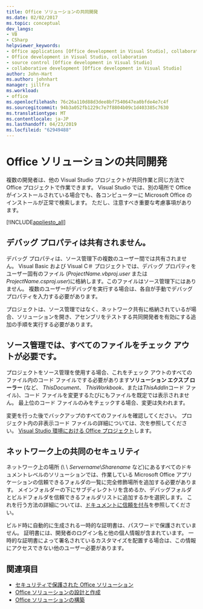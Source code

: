 ```yaml
---
title: Office ソリューションの共同開発
ms.date: 02/02/2017
ms.topic: conceptual
dev_langs:
- VB
- CSharp
helpviewer_keywords:
- Office applications [Office development in Visual Studio], collaborative development
- Office development in Visual Studio, collaboration
- source control [Office development in Visual Studio]
- collaborative development [Office development in Visual Studio]
author: John-Hart
ms.author: johnhart
manager: jillfra
ms.workload:
- office
ms.openlocfilehash: 76c26a110d88d3dee8bf7540647ea0bfde4e7c4f
ms.sourcegitcommit: 94b3a052fb1229c7e7f8804b09c1d403385c7630
ms.translationtype: MT
ms.contentlocale: ja-JP
ms.lasthandoff: 04/23/2019
ms.locfileid: "62949488"
---
```

# <a name="collaborative-development-of-office-solutions"></a>Office ソリューションの共同開発
  複数の開発者は、他の Visual Studio プロジェクトが共同作業と同じ方法で Office プロジェクトで作業できます。 Visual Studio では、別の場所で Office がインストールされている場合でも、各コンピューターに Microsoft Office のインストールが正常で検索します。 ただし、注意すべき重要な考慮事項があります。

 [!INCLUDE[appliesto_all](../vsto/includes/appliesto-all-md.md)]

## <a name="debug-properties-are-not-shared"></a>デバッグ プロパティは共有されません。
 デバッグ プロパティは、ソース管理下の複数のユーザー間では共有されません。 Visual Basic および Visual C＃ プロジェクトでは、デバッグ プロパティをユーザー固有のファイル (*ProjectName.vbproj.user* または*ProjectName.csproj.user*)に格納します。このファイルはソース管理下にはありません。 複数のユーザーがデバッグを実行する場合は、各自が手動でデバッグ プロパティを入力する必要があります。

 プロジェクトは、ソース管理ではなく、ネットワーク共有に格納されているが場合、ソリューションを開き、アセンブリをテストする共同開発者を有効にする追加の手順を実行する必要があります。

## <a name="source-control-requires-checking-out-all-files"></a>ソース管理では、すべてのファイルをチェック アウトが必要です。
 プロジェクトをソース管理を使用する場合、これをチェック アウトのすべてのファイル内のコード ファイルでする必要があります**ソリューション エクスプ ローラー** (など、 *ThisDocument*、 *ThisWorkbook*、または*ThisAddIn*コード ファイル)、コード ファイルを変更するたびにもファイルを既定では表示されません。 最上位のコード ファイルのみをチェックする場合、変更は失われます。

 変更を行った後でバックアップのすべてのファイルを確認してください。 プロジェクト内の非表示コード ファイルの詳細については、次を参照してください。 [Visual Studio 環境における Office プロジェクト](../vsto/office-projects-in-the-visual-studio-environment.md)します。

## <a name="security-for-informal-collaboration-on-a-network"></a>ネットワーク上の共同のセキュリティ
 ネットワーク上の場所 (\\ \\ *Servername*\\*Sharename* など)にあるすべてのドキュメントレベルのソリューションでは、作業している Microsoft Office アプリケーションの信頼できるフォルダの一覧に完全修飾場所を追加する必要があります。 メインフォルダーの下にサブディレクトリを含めるか、デバッグフォルダとビルドフォルダを信頼できるフォルダリストに追加するかを選択します。 これを行う方法の詳細については、[ドキュメントに信頼を付与](../vsto/granting-trust-to-documents.md)を参照してください。

 ビルド時に自動的に生成される一時的な証明書は、パスワードで保護されていません。 証明書には、開発者のログイン名と他の個人情報が含まれています。 一時的な証明書によって署名されているカスタマイズを配置する場合は、この情報にアクセスできない他のユーザー必要があります。

## <a name="see-also"></a>関連項目
- [セキュリティで保護された Office ソリューション](../vsto/securing-office-solutions.md)
- [Office ソリューションの設計と作成](../vsto/designing-and-creating-office-solutions.md)
- [Office ソリューションの構築](../vsto/building-office-solutions.md)
